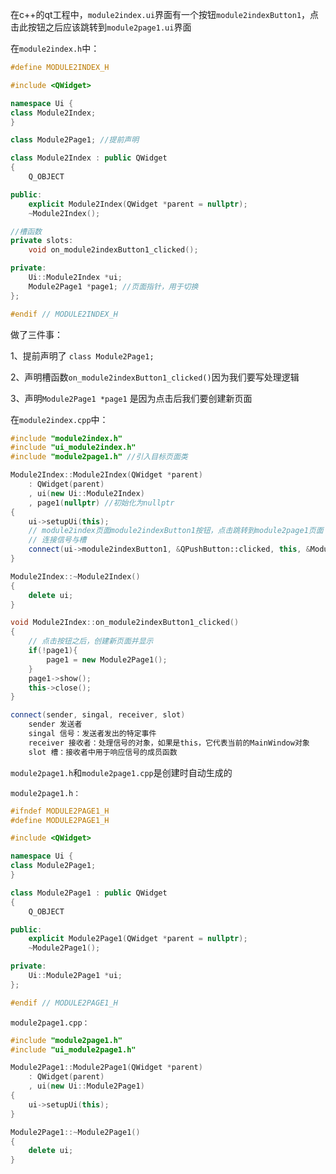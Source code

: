 在c++的qt工程中，`module2index.ui`界面有一个按钮`module2indexButton1`，点击此按钮之后应该跳转到`module2page1.ui`界面

在`module2index.h`中：

```cpp
#define MODULE2INDEX_H

#include <QWidget>

namespace Ui {
class Module2Index;
}

class Module2Page1; //提前声明

class Module2Index : public QWidget
{
    Q_OBJECT

public:
    explicit Module2Index(QWidget *parent = nullptr);
    ~Module2Index();

//槽函数
private slots:
    void on_module2indexButton1_clicked();

private:
    Ui::Module2Index *ui;
    Module2Page1 *page1; //页面指针，用于切换
};

#endif // MODULE2INDEX_H
```

做了三件事：

1、提前声明了 `class Module2Page1;`

2、声明槽函数`on_module2indexButton1_clicked()`因为我们要写处理逻辑

3、声明`Module2Page1 *page1` 是因为点击后我们要创建新页面



在`module2index.cpp`中：

```cpp
#include "module2index.h"
#include "ui_module2index.h"
#include "module2page1.h" //引入目标页面类

Module2Index::Module2Index(QWidget *parent)
    : QWidget(parent)
    , ui(new Ui::Module2Index)
    , page1(nullptr) //初始化为nullptr
{
    ui->setupUi(this);
    // module2index页面module2indexButton1按钮，点击跳转到module2page1页面
    // 连接信号与槽
    connect(ui->module2indexButton1, &QPushButton::clicked, this, &Module2Index::on_module2indexButton1_clicked);
}

Module2Index::~Module2Index()
{
    delete ui;
}

void Module2Index::on_module2indexButton1_clicked()
{
    // 点击按钮之后，创建新页面并显示
    if(!page1){
        page1 = new Module2Page1();
    }
    page1->show();
    this->close();
}
```



```cpp
connect(sender, singal, receiver, slot)
    sender 发送者
    singal 信号：发送者发出的特定事件
    receiver 接收者：处理信号的对象，如果是this，它代表当前的MainWindow对象
    slot 槽：接收者中用于响应信号的成员函数
```



`module2page1.h`和`module2page1.cpp`是创建时自动生成的

`module2page1.h：`

```cpp
#ifndef MODULE2PAGE1_H
#define MODULE2PAGE1_H

#include <QWidget>

namespace Ui {
class Module2Page1;
}

class Module2Page1 : public QWidget
{
    Q_OBJECT

public:
    explicit Module2Page1(QWidget *parent = nullptr);
    ~Module2Page1();

private:
    Ui::Module2Page1 *ui;
};

#endif // MODULE2PAGE1_H

```

`module2page1.cpp：`

```cpp
#include "module2page1.h"
#include "ui_module2page1.h"

Module2Page1::Module2Page1(QWidget *parent)
    : QWidget(parent)
    , ui(new Ui::Module2Page1)
{
    ui->setupUi(this);
}

Module2Page1::~Module2Page1()
{
    delete ui;
}

```



